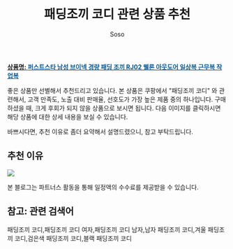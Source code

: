 ﻿---
layout: post
title:  "패딩조끼 코디 관련 상품 추천"
author: Soso
categories: [ 디저털/가전 ]
tags: [패딩조끼 코디,패딩조끼 코디 여자,패딩조끼 코디 남자,남자 패딩조끼 코디,겨울 패딩조끼 코디,검은색 패딩조끼 코디,블랙 패딩조끼 코디]
image: https://ads-partners.coupang.com/image1/nfl8flrZ6Ydwbz2bnTZ0w0OMWTEZSe0_d1K8loR6KG_u67nGQfRgWHM3eYQZgZdd4swICCeJ6k3seZ0xeP8VLlBiQYAcLLNczbt-jNezC26z_Lq7E0lKgXV3tNi6GSwVAG8CheASNYRrtrf3AETKdOnUrQDtY4HlhISW7C6lGdXd7zVxL5j4Y99ImzTJN83QmqhIy1ptz_WWvR6P6h_3FQgACLTJwot-VWwsF5lZAaSVNaLa03n8hp_wtgdNBoTc_4U7BPdJmoGrQRl3XncoXpnpUES7CYwDJ76vpcZqFNaKpSXB 
description: "쿠팡에서 패딩조끼 코디 관련 상품으로 가장 고객 선호도가 높은 제품 중 하나입니다."
---

<a href="https://link.coupang.com/re/AFFSDP?lptag=AF5673682&pageKey=7672633272&itemId=20471892688&vendorItemId=5301310677&traceid=V0-153-9ff79fbef448f3d7&clickBeacon=n2OE6QqlD07UnpOXLLKQo3RW8EGRCLwYudb45FO9F8qgLpp3QHzr1UZVvaICLcxWBVNkr5X1%2BSJPntz7iy3K0LM7m5c0%2Bc752ZASwQpP%2BUpUFWTfYErLW7Gemx%2BxH6QNUDmckHpjBhWvyLSDJvgahIF01%2FSJVMIVHFb8Bdz7PCEXlHI9q0z51ByBFsq1BuUJ4i3Dt5KKCLv8tKMjM%2BjMD4lXSccWAPLnyarBcxScEeEzKtPa5fWwhfshJak4e61AJZQEfDtR8waV2R%2BYo9m3TN55FaSIyugbJIoIu2DfgguRiui9FDXViRPII0WnFjI8%2FaNUWqOcpkD4JQ8Iq5xwZRYStLp%2BKiZNGdAuPpOzcgh3Mz9uxazv2wzGuuQRyBP8PtxH3HStZ18uc64eWt9klR137%2FdxlXEOaDEvAhsFk%2BUji5ItIcEBk%2BY4VF2F0CGjIzK8yOMvbkUtEaMckb%2FNdDbZZxIuycKZxLqApax2XHiC44ShV8LNzwo9kDdR%2B8i6NJaI%2FUjmpFijDvOJZlGuopeqWrEMvOY4jqCi6k9JkuIv16ilVTnq9Z2Exxy6LmvDyEMevnAOAAlFYhehyifc%2Ft1m4RNfZUpQ52M9HJX7qcU3815mRyiSVOzkOMCXSyVAq%2FOlZZEuQ%2FcdVmb%2BkD85uVzGRUaujRVYJrveuQ5XvA8pwvsVWMCs3pqRx%2BgX8OoC4LjrnWu5D%2FC%2FFrMne1csEVeZ%2Fl3b7FGhd3DwLY3pT1KIKIMUVuB%2BEWQceL8f6kXZxZMqRe1546hFrWf%2BogyWCro%2FYAPlfY1UOgpHEHe0EFEvcGdXqcVifX6kBf7i1RbJYCwlNaiFyRf0%2F8qrvzrdYtWHApaR5q25%2BlYIIaddsE6ERDWD7afuyIqrqtZbSUiz&requestid=20231116174744720089331178&token=31850C%7CMIXED"><b>상품명: <font color='#01579B'>퍼스트스타 남성 브이넥 경량 패딩 조끼 RJ02 웰론 아웃도어 일상복 근무복 작업복</font></b></a>

좋은 상품만 선별해서 추천드리고 있습니다.
본 상품은 쿠팡에서 "패딩조끼 코디" 와 관련해서, 고객 만족도, 노출 대비 판매율, 선호도가 가장 높은 제품 중의 하나입니다.
구매하셨을 때, 크게 후회가 되지 않을 상품으로 보시면 됩니다. 
다음 이미지를 클릭하시면 해당 상품에 대한 상세 내용을 보실 수 있습니다.

바쁘시다면, 추천 이유로 좀더 요약해서 설명드렸으니, 참고 부탁드립니다.

## 추천 이유 

<a href="https://link.coupang.com/re/AFFSDP?lptag=AF5673682&pageKey=7672633272&itemId=20471892688&vendorItemId=5301310677&traceid=V0-153-9ff79fbef448f3d7&clickBeacon=n2OE6QqlD07UnpOXLLKQo3RW8EGRCLwYudb45FO9F8qgLpp3QHzr1UZVvaICLcxWBVNkr5X1%2BSJPntz7iy3K0LM7m5c0%2Bc752ZASwQpP%2BUpUFWTfYErLW7Gemx%2BxH6QNUDmckHpjBhWvyLSDJvgahIF01%2FSJVMIVHFb8Bdz7PCEXlHI9q0z51ByBFsq1BuUJ4i3Dt5KKCLv8tKMjM%2BjMD4lXSccWAPLnyarBcxScEeEzKtPa5fWwhfshJak4e61AJZQEfDtR8waV2R%2BYo9m3TN55FaSIyugbJIoIu2DfgguRiui9FDXViRPII0WnFjI8%2FaNUWqOcpkD4JQ8Iq5xwZRYStLp%2BKiZNGdAuPpOzcgh3Mz9uxazv2wzGuuQRyBP8PtxH3HStZ18uc64eWt9klR137%2FdxlXEOaDEvAhsFk%2BUji5ItIcEBk%2BY4VF2F0CGjIzK8yOMvbkUtEaMckb%2FNdDbZZxIuycKZxLqApax2XHiC44ShV8LNzwo9kDdR%2B8i6NJaI%2FUjmpFijDvOJZlGuopeqWrEMvOY4jqCi6k9JkuIv16ilVTnq9Z2Exxy6LmvDyEMevnAOAAlFYhehyifc%2Ft1m4RNfZUpQ52M9HJX7qcU3815mRyiSVOzkOMCXSyVAq%2FOlZZEuQ%2FcdVmb%2BkD85uVzGRUaujRVYJrveuQ5XvA8pwvsVWMCs3pqRx%2BgX8OoC4LjrnWu5D%2FC%2FFrMne1csEVeZ%2Fl3b7FGhd3DwLY3pT1KIKIMUVuB%2BEWQceL8f6kXZxZMqRe1546hFrWf%2BogyWCro%2FYAPlfY1UOgpHEHe0EFEvcGdXqcVifX6kBf7i1RbJYCwlNaiFyRf0%2F8qrvzrdYtWHApaR5q25%2BlYIIaddsE6ERDWD7afuyIqrqtZbSUiz&requestid=20231116174744720089331178&token=31850C%7CMIXED"><img src="http://image1.coupangcdn.com/image/vendor_inventory/c646/2bfee4e8fc5226db3ccf491f5ccdaf0393908a2d573898e91cf1067091b3.jpg"></a> 

본 블로그는 파트너스 활동을 통해 일정액의 수수료를 제공받을 수 있습니다.

## 참고: 관련 검색어    
패딩조끼 코디,패딩조끼 코디 여자,패딩조끼 코디 남자,남자 패딩조끼 코디,겨울 패딩조끼 코디,검은색 패딩조끼 코디,블랙 패딩조끼 코디